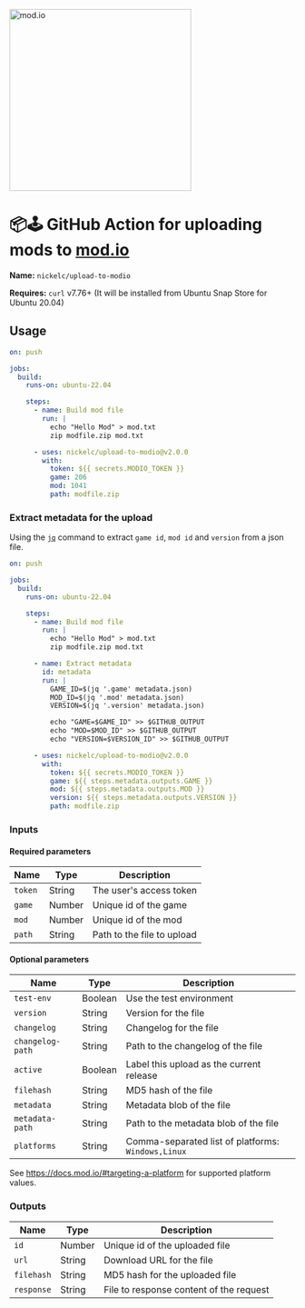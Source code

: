 <a href="https://mod.io"><img src="https://github.com/nickelc/upload-to-modio/raw/master/header.png" alt="mod.io" width="320"/></a>

# 📦🕹️ GitHub Action for uploading mods to [mod.io](https://mod.io)

**Name:** `nickelc/upload-to-modio`

**Requires:** `curl` v7.76+ (It will be installed from Ubuntu Snap Store for Ubuntu 20.04)

## Usage

```yaml
on: push

jobs:
  build:
    runs-on: ubuntu-22.04

    steps:
      - name: Build mod file
        run: |
          echo "Hello Mod" > mod.txt
          zip modfile.zip mod.txt

      - uses: nickelc/upload-to-modio@v2.0.0
        with:
          token: ${{ secrets.MODIO_TOKEN }}
          game: 206
          mod: 1041
          path: modfile.zip
```

### Extract metadata for the upload

Using the [`jq`] command to extract `game id`, `mod id` and `version` from a json file.

[`jq`]: https://stedolan.github.io/jq/

```yaml
on: push

jobs:
  build:
    runs-on: ubuntu-22.04

    steps:
      - name: Build mod file
        run: |
          echo "Hello Mod" > mod.txt
          zip modfile.zip mod.txt

      - name: Extract metadata
        id: metadata
        run: |
          GAME_ID=$(jq '.game' metadata.json)
          MOD_ID=$(jq '.mod' metadata.json)
          VERSION=$(jq '.version' metadata.json)

          echo "GAME=$GAME_ID" >> $GITHUB_OUTPUT
          echo "MOD=$MOD_ID" >> $GITHUB_OUTPUT
          echo "VERSION=$VERSION_ID" >> $GITHUB_OUTPUT

      - uses: nickelc/upload-to-modio@v2.0.0
        with:
          token: ${{ secrets.MODIO_TOKEN }}
          game: ${{ steps.metadata.outputs.GAME }}
          mod: ${{ steps.metadata.outputs.MOD }}
          version: ${{ steps.metadata.outputs.VERSION }}
          path: modfile.zip
```

### Inputs

#### Required parameters

| Name             | Type     | Description                              |
|------------------|----------|------------------------------------------|
| `token`          | String   | The user's access token                  |
| `game`           | Number   | Unique id of the game                    |
| `mod`            | Number   | Unique id of the mod                     |
| `path`           | String   | Path to the file to upload               |

#### Optional parameters

| Name             | Type     | Description                              |
|------------------|----------|------------------------------------------|
| `test-env`       | Boolean  | Use the test environment                 |
| `version`        | String   | Version for the file                     |
| `changelog`      | String   | Changelog for the file                   |
| `changelog-path` | String   | Path to the changelog of the file        |
| `active`         | Boolean  | Label this upload as the current release |
| `filehash`       | String   | MD5 hash of the file                     |
| `metadata`       | String   | Metadata blob of the file                |
| `metadata-path`  | String   | Path to the metadata blob of the file    |
| `platforms`      | String   | Comma-separated list of platforms: `Windows,Linux` |

See <https://docs.mod.io/#targeting-a-platform> for supported platform values.

### Outputs

| Name             | Type     | Description                              |
|------------------|----------|------------------------------------------|
| `id`             | Number   | Unique id of the uploaded file           |
| `url`            | String   | Download URL for the file                |
| `filehash`       | String   | MD5 hash for the uploaded file           |
| `response`       | String   | File to response content of the request  |
